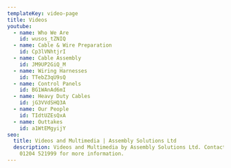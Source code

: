 ```yaml
---
templateKey: video-page
title: Videos
youtube:
  - name: Who We Are
    id: wusos_tZNIQ
  - name: Cable & Wire Preparation
    id: Cp3lVNhtjrI
  - name: Cable Assembly
    id: JM9UP2GiQ_M
  - name: Wiring Harnesses
    id: TTebZ3qU9sQ
  - name: Control Panels
    id: BG1WAnAd6mI
  - name: Heavy Duty Cables
    id: jG3VVdSHQ3A
  - name: Our People
    id: TIdtUZEsQxA
  - name: Outtakes
    id: a1WtEMgyijY
seo:
  title: Videos and Multimedia | Assembly Solutions Ltd
  description: Videos and Multimedia by Assembly Solutions Ltd. Contact us on
    01204 521999 for more information.
---
```

